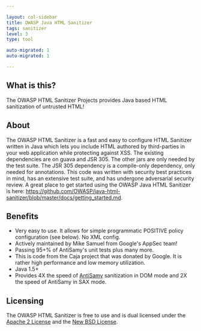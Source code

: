 ```yaml
---

layout: col-sidebar
title: OWASP Java HTML Sanitizer
tags: sanitizer
level: 3
type: tool

auto-migrated: 1
auto-migrated: 1

---
```


## What is this?
The OWASP HTML Sanitizer Projects provides Java based HTML sanitization of untrusted HTML!

## About 

The OWASP HTML Sanitizer is a fast and easy to configure HTML Sanitizer written in Java which lets you include HTML authored by third-parties in your web application while protecting against XSS. The existing dependencies are on guava and JSR 305. The other jars are only needed by the test suite. The JSR 305 dependency is a compile-only dependency, only needed for annotations. This code was written with security best practices in mind, has an extensive test suite, and has undergone adversarial security review. A great place to get started using the OWASP Java HTML Sanitizer is here: <a href="https://github.com/OWASP/java-html-sanitizer/blob/master/docs/getting_started.md">https://github.com/OWASP/java-html-sanitizer/blob/master/docs/getting_started.md</a>.

## Benefits
- Very easy to use. It allows for simple programmatic POSITIVE policy configuration (see below). No XML config.
- Actively maintained by Mike Samuel from Google's AppSec team!
- Passing 95+% of AntiSamy's unit tests plus many more.
- This is code from the Caja project that was donated by Google. It is rather high performance and low memory utilization.
- Java 1.5+
- Provides 4X the speed of <a href="https://www.owasp.org/index.php/Category:OWASP_AntiSamy_Project">AntiSamy</a> sanitization in DOM mode and 2X the speed of AntiSamy in SAX mode.

## Licensing
The OWASP HTML Sanitizer is free to use and is dual licensed under the <a href="http://www.apache.org/licenses/LICENSE-2.0">Apache 2 License</a> and the <a href="http://opensource.org/licenses/BSD-3-Clause">New BSD License</a>.



<!-- Standard Chapter Page Template
This is an example of a Project or Chapter page.
Please change these items to indicate the actual information you wish to present. In addition to this information, the 'front-matter' above the text should be modified to reflect your actual information.  An explanation of each of the front-matter items is below:

{front matter for this file}

```
- layout: This is the layout used by project and chapter pages.  You should leave this value as col-sidebar
- title: This is the title of your project or chapter page, usually the name.  For example, OWASP Zed Attack Proxy or OWASP Baltimore
- tags: This is a space-delimited list of tags you associate with your project or chapter.  If you are using tabs, at least one of these tags should be unique in order to be used in the tabs files (an example tab is included in this repo) 
- region: This is the region you are in according to our data
```

{copy for this file (index.md)}
Replace the text above the commented area with your information in the format below:
```
## Welcome
Include some information here about your chapter

## Participation
The Open Web Application Security Project (OWASP) is a nonprofit foundation that works to improve the security of software. All of our projects ,tools, documents, forums, and chapters are free and open to anyone interested in improving application security. 

Chapters are led by local leaders in accordance with the [Chapter Leader Handbook](/www-policy/rules-of-procedure/chapter-handbook). Financial contributions should only be made online using the authorized online donation button. To be a SPEAKER at ANY OWASP Chapter in the world simply review the [speaker agreement](/www-policy/speaker-agreement) and then contact the local chapter leader with details of what OWASP Project, independent research, or related software security topic you would like to present.

Everyone is welcome and encouraged to participate in our [Projects](/projects), [Local Chapters](/chapters), [Events](/events), [Online Groups](https://groups.google.com/a/owasp.com/){:target='_blank'}, and [Community Slack Channel](https://owasp.slack.com/){:target='_blank'}. We especially encourage diversity in all our initiatives. OWASP is a fantastic place to learn about application security, to network, and even to build your reputation as an expert. We also encourage you to be [become a member](/membership) or consider a [donation](/donate) to support our ongoing work.

## Local News
- Meeting Location
- Everyone is welcome to join us at our chapter meetings.

```
{info.md}

This separate file is where you should place links to your Google Group and Meetup page. It will be automatically rendered in the column sidebar.

{leaders.md}

Another separate file that should simply include each leaders name with mailto link as a list. It will also be automatically rendered in the column sidebar.

-->